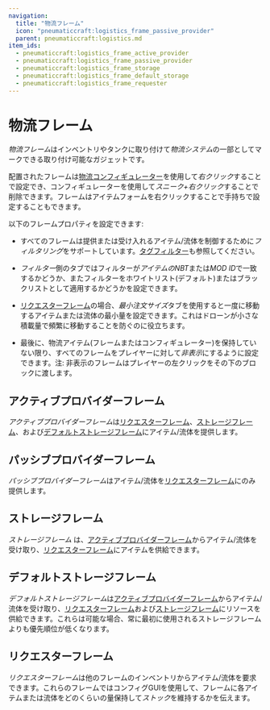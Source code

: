 ```yaml
---
navigation:
  title: "物流フレーム"
  icon: "pneumaticcraft:logistics_frame_passive_provider"
  parent: pneumaticcraft:logistics.md
item_ids:
  - pneumaticcraft:logistics_frame_active_provider
  - pneumaticcraft:logistics_frame_passive_provider
  - pneumaticcraft:logistics_frame_storage
  - pneumaticcraft:logistics_frame_default_storage
  - pneumaticcraft:logistics_frame_requester
---
```


# 物流フレーム

*物流フレーム*はインベントリやタンクに取り付けて*物流システム*の一部としてマークできる取り付け可能なガジェットです。

配置されたフレームは[物流コンフィギュレーター](./logistics_configurator.md)を使用して*右クリック*することで設定でき、コンフィギュレーターを使用して*スニーク+右クリック*することで削除できます。フレームはアイテムフォームを右クリックすることで手持ちで設定することもできます。

以下のフレームプロパティを設定できます:
- すべてのフレームは提供または受け入れるアイテム/流体を制御するために*フィルタリング*をサポートしています。[タグフィルター](../tools/tag_filter.md)も参照してください。
- *フィルター*側のタブではフィルターが*アイテムのNBT*または*MOD ID*で一致するかどうか、またフィルターをホワイトリスト(デフォルト)またはブラックリストとして適用するかどうかを設定できます。


- [リクエスターフレーム](#requester)の場合、*最小注文サイズ*タブを使用すると一度に移動するアイテムまたは流体の最小量を設定できます。これはドローンが小さな積載量で頻繁に移動することを防ぐのに役立ちます。
- 最後に、物流アイテム(フレームまたはコンフィギュレーター)を保持していない限り、すべてのフレームをプレイヤーに対して*非表示*にするように設定できます。注: 非表示のフレームはプレイヤーの左クリックをその下のブロックに渡します。

<a name="active_provider"></a>
## アクティブプロバイダーフレーム

*アクティブプロバイダーフレーム*は[リクエスターフレーム](#requester)、[ストレージフレーム](#storage)、および[デフォルトストレージフレーム](#default_storage)にアイテム/流体を提供します。

<Recipe id="pneumaticcraft:logistics_frame_active_provider" />

<a name="passive_provider"></a>
## パッシブプロバイダーフレーム

*パッシブプロバイダーフレーム*はアイテム/流体を[リクエスターフレーム](#requester)にのみ提供します。

<Recipe id="pneumaticcraft:logistics_frame_passive_provider" />

<a name="storage"></a>
## ストレージフレーム

*ストレージフレーム* は、[アクティブプロバイダーフレーム](#active_provider)からアイテム/流体を受け取り、[リクエスターフレーム](#requester)にアイテムを供給できます。

<Recipe id="pneumaticcraft:logistics_frame_storage" />

<a name="default_storage"></a>
## デフォルトストレージフレーム

*デフォルトストレージフレーム*は[アクティブプロバイダーフレーム](#active_provider)からアイテム/流体を受け取り、[リクエスターフレーム](#requester)および[ストレージフレーム](#storage)にリソースを供給できます。これらは可能な場合、常に最初に使用されるストレージフレームよりも優先順位が低くなります。

<Recipe id="pneumaticcraft:logistics_frame_default_storage" />

<a name="requester"></a>
## リクエスターフレーム

*リクエスターフレーム*は他のフレームのインベントリからアイテム/流体を要求できます。これらのフレームではコンフィグGUIを使用して、フレームに各アイテムまたは流体をどのくらいの量保持して*ストック*を維持するかを伝えます。

<Recipe id="pneumaticcraft:logistics_frame_requester" />

